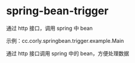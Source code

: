 # spring-bean-trigger

通过 http 接口，调用 spring 中 bean

示例：cc.corly.springbean.trigger.example.Main

通过 http 接口调用 spring 中的 bean，方便处理数据